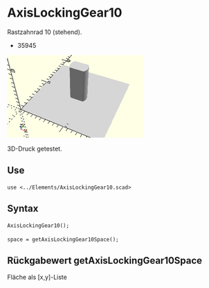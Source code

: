 # AxisLockingGear10
Rastzahnrad 10 (stehend).
- 35945

![AxisLockingGear10](../../images/AxisLockingGear10.png)

3D-Druck getestet.

## Use
```
use <../Elements/AxisLockingGear10.scad>
```

## Syntax
```
AxisLockingGear10();

space = getAxisLockingGear10Space();
```

## Rückgabewert getAxisLockingGear10Space
Fläche als \[x,y]-Liste